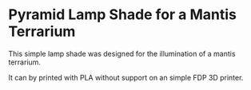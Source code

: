 # Pyramid Lamp Shade for a Mantis Terrarium

This simple lamp shade was designed for the illumination of a mantis terrarium.

It can by printed with PLA without support on an simple FDP 3D printer.

